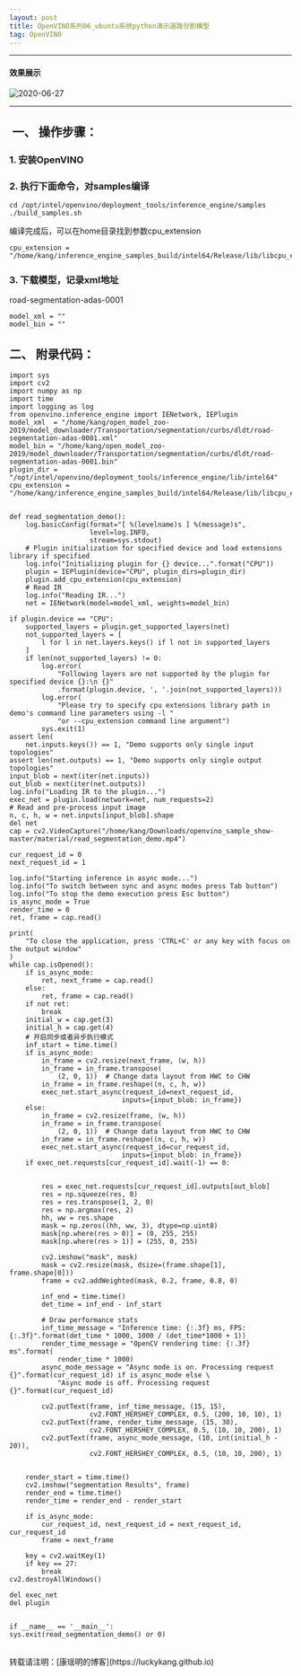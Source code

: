 ```yaml
---
layout: post
title: OpenVINO系列06_ubuntu系统python演示道路分割模型
tag: OpenVINO
---
```


***

#### 效果展示  

![2020-06-27](https://cdn.jsdelivr.net/gh/luckykang/picture_bed/blogs_images/2020-06-27.png)

***  

##  一、 操作步骤：

### 1. 安装OpenVINO

### 2. 执行下面命令，对samples编译
    cd /opt/intel/openvino/deployment_tools/inference_engine/samples
    ./build_samples.sh 

编译完成后，可以在home目录找到参数cpu_extension
    
    cpu_extension = "/home/kang/inference_engine_samples_build/intel64/Release/lib/libcpu_extension.so"

### 3. 下载模型，记录xml地址
road-segmentation-adas-0001

    model_xml = ""   
    model_bin = ""

##  二、 附录代码：
    import sys
    import cv2
    import numpy as np
    import time
    import logging as log
    from openvino.inference_engine import IENetwork, IEPlugin
    model_xml  = "/home/kang/open_model_zoo-2019/model_downloader/Transportation/segmentation/curbs/dldt/road-segmentation-adas-0001.xml"
    model_bin = "/home/kang/open_model_zoo-2019/model_downloader/Transportation/segmentation/curbs/dldt/road-segmentation-adas-0001.bin"
    plugin_dir = "/opt/intel/openvino/deployment_tools/inference_engine/lib/intel64"
    cpu_extension = "/home/kang/inference_engine_samples_build/intel64/Release/lib/libcpu_extension.so"


    def read_segmentation_demo():
        log.basicConfig(format="[ %(levelname)s ] %(message)s",
                        level=log.INFO,
                        stream=sys.stdout)
        # Plugin initialization for specified device and load extensions library if specified
        log.info("Initializing plugin for {} device...".format("CPU"))
        plugin = IEPlugin(device="CPU", plugin_dirs=plugin_dir)
        plugin.add_cpu_extension(cpu_extension)
        # Read IR
        log.info("Reading IR...")
        net = IENetwork(model=model_xml, weights=model_bin)

    if plugin.device == "CPU":
        supported_layers = plugin.get_supported_layers(net)
        not_supported_layers = [
            l for l in net.layers.keys() if l not in supported_layers
        ]
        if len(not_supported_layers) != 0:
            log.error(
                "Following layers are not supported by the plugin for specified device {}:\n {}"
                .format(plugin.device, ', '.join(not_supported_layers)))
            log.error(
                "Please try to specify cpu extensions library path in demo's command line parameters using -l "
                "or --cpu_extension command line argument")
            sys.exit(1)
    assert len(
        net.inputs.keys()) == 1, "Demo supports only single input topologies"
    assert len(net.outputs) == 1, "Demo supports only single output topologies"
    input_blob = next(iter(net.inputs))
    out_blob = next(iter(net.outputs))
    log.info("Loading IR to the plugin...")
    exec_net = plugin.load(network=net, num_requests=2)
    # Read and pre-process input image
    n, c, h, w = net.inputs[input_blob].shape
    del net
    cap = cv2.VideoCapture("/home/kang/Downloads/openvino_sample_show-master/material/read_segmentation_demo.mp4")

    cur_request_id = 0
    next_request_id = 1

    log.info("Starting inference in async mode...")
    log.info("To switch between sync and async modes press Tab button")
    log.info("To stop the demo execution press Esc button")
    is_async_mode = True
    render_time = 0
    ret, frame = cap.read()

    print(
        "To close the application, press 'CTRL+C' or any key with focus on the output window"
    )
    while cap.isOpened():
        if is_async_mode:
            ret, next_frame = cap.read()
        else:
            ret, frame = cap.read()
        if not ret:
            break
        initial_w = cap.get(3)
        initial_h = cap.get(4)
        # 开启同步或者异步执行模式
        inf_start = time.time()
        if is_async_mode:
            in_frame = cv2.resize(next_frame, (w, h))
            in_frame = in_frame.transpose(
                (2, 0, 1))  # Change data layout from HWC to CHW
            in_frame = in_frame.reshape((n, c, h, w))
            exec_net.start_async(request_id=next_request_id,
                                inputs={input_blob: in_frame})
        else:
            in_frame = cv2.resize(frame, (w, h))
            in_frame = in_frame.transpose(
                (2, 0, 1))  # Change data layout from HWC to CHW
            in_frame = in_frame.reshape((n, c, h, w))
            exec_net.start_async(request_id=cur_request_id,
                                inputs={input_blob: in_frame})
        if exec_net.requests[cur_request_id].wait(-1) == 0:


            res = exec_net.requests[cur_request_id].outputs[out_blob]
            res = np.squeeze(res, 0)
            res = res.transpose(1, 2, 0)  
            res = np.argmax(res, 2)
            hh, ww = res.shape
            mask = np.zeros((hh, ww, 3), dtype=np.uint8)
            mask[np.where(res > 0)] = (0, 255, 255)
            mask[np.where(res > 1)] = (255, 0, 255)

            cv2.imshow("mask", mask)
            mask = cv2.resize(mask, dsize=(frame.shape[1], frame.shape[0]))
            frame = cv2.addWeighted(mask, 0.2, frame, 0.8, 0)

            inf_end = time.time()
            det_time = inf_end - inf_start

            # Draw performance stats
            inf_time_message = "Inference time: {:.3f} ms, FPS:{:.3f}".format(det_time * 1000, 1000 / (det_time*1000 + 1))
            render_time_message = "OpenCV rendering time: {:.3f} ms".format(
                render_time * 1000)
            async_mode_message = "Async mode is on. Processing request {}".format(cur_request_id) if is_async_mode else \
                "Async mode is off. Processing request {}".format(cur_request_id)

            cv2.putText(frame, inf_time_message, (15, 15),
                        cv2.FONT_HERSHEY_COMPLEX, 0.5, (200, 10, 10), 1)
            cv2.putText(frame, render_time_message, (15, 30),
                        cv2.FONT_HERSHEY_COMPLEX, 0.5, (10, 10, 200), 1)
            cv2.putText(frame, async_mode_message, (10, int(initial_h - 20)),
                        cv2.FONT_HERSHEY_COMPLEX, 0.5, (10, 10, 200), 1)


        render_start = time.time()
        cv2.imshow("segmentation Results", frame)
        render_end = time.time()
        render_time = render_end - render_start

        if is_async_mode:
            cur_request_id, next_request_id = next_request_id, cur_request_id
            frame = next_frame

        key = cv2.waitKey(1)
        if key == 27:
            break
    cv2.destroyAllWindows()

    del exec_net
    del plugin


    if __name__ == '__main__':
    sys.exit(read_segmentation_demo() or 0)



<br>
转载请注明：[康瑶明的博客](https://luckykang.github.io) 


